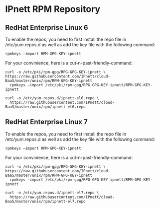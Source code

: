 # IPnett RPM Repository

## RedHat Enterprise Linux 6


To enable the repos, you need to first install the repo file in
/etc/yum.repos.d as well as add the key file with the following command:

    rpmkeys —import RPM-GPG-KEY-ipnett

For your convinience, here is a cut-n-past-friendly-command:

    curl -o /etc/pki/rpm-gpg/RPG-GPG-KEY-ipnett \
    https://raw.githubusercontent.com/IPnett/cloud-BaaS/master/unix/rpm/RPM-GPG-KEY-ipnett
      rpmkeys —import /etc/pki/rpm-gpg/RPG-GPG-KEY-ipnett/RPM-GPG-KEY-ipnett

    curl -o /etc/yum.repos.d/ipnett-el6.repo \
      https://raw.githubusercontent.com/IPnett/cloud-BaaS/master/unix/rpm/ipnett-el6.repo


## RedHat Enterprise Linux 7

To enable the repos, you need to first install the repo file in
/etc/yum.repos.d as well as add the key file with the following command:

    rpmkeys —import RPM-GPG-KEY-ipnett

For your convinience, here is a cut-n-past-friendly-command:

    curl -o /etc/pki/rpm-gpg/RPG-GPG-KEY-ipnett \
    https://raw.githubusercontent.com/IPnett/cloud-BaaS/master/unix/rpm/RPM-GPG-KEY-ipnett
      rpmkeys —import /etc/pki/rpm-gpg/RPG-GPG-KEY-ipnett/RPM-GPG-KEY-ipnett

    curl -o /etc/yum.repos.d/ipnett-el7.repo \
      https://raw.githubusercontent.com/IPnett/cloud-BaaS/master/unix/rpm/ipnett-el7.repo
